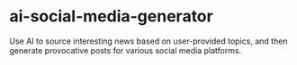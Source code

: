 # ai-social-media-generator
Use AI to source interesting news based on user-provided topics, and then generate provocative posts for various social media platforms.
